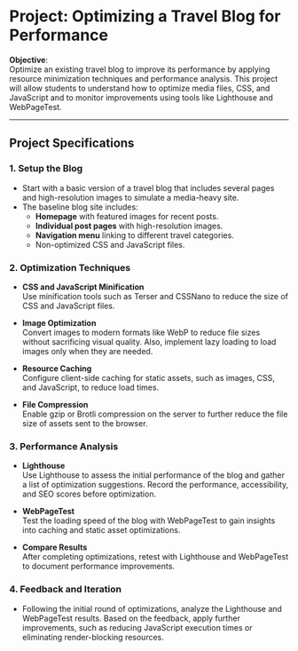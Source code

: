 # Project: **Optimizing a Travel Blog for Performance**

**Objective**:  
Optimize an existing travel blog to improve its performance by applying resource minimization techniques and performance analysis. This project will allow students to understand how to optimize media files, CSS, and JavaScript and to monitor improvements using tools like Lighthouse and WebPageTest.

---

## Project Specifications

### 1. **Setup the Blog**

   - Start with a basic version of a travel blog that includes several pages and high-resolution images to simulate a media-heavy site.
   - The baseline blog site includes:
     - **Homepage** with featured images for recent posts.
     - **Individual post pages** with high-resolution images.
     - **Navigation menu** linking to different travel categories.
     - Non-optimized CSS and JavaScript files.

### 2. **Optimization Techniques**

   - **CSS and JavaScript Minification**  
     Use minification tools such as Terser and CSSNano to reduce the size of CSS and JavaScript files.
   
   - **Image Optimization**  
     Convert images to modern formats like WebP to reduce file sizes without sacrificing visual quality. Also, implement lazy loading to load images only when they are needed.
   
   - **Resource Caching**  
     Configure client-side caching for static assets, such as images, CSS, and JavaScript, to reduce load times.
   
   - **File Compression**  
     Enable gzip or Brotli compression on the server to further reduce the file size of assets sent to the browser.

### 3. **Performance Analysis**

   - **Lighthouse**  
     Use Lighthouse to assess the initial performance of the blog and gather a list of optimization suggestions. Record the performance, accessibility, and SEO scores before optimization.

   - **WebPageTest**  
     Test the loading speed of the blog with WebPageTest to gain insights into caching and static asset optimizations.

   - **Compare Results**  
     After completing optimizations, retest with Lighthouse and WebPageTest to document performance improvements.

### 4. **Feedback and Iteration**

   - Following the initial round of optimizations, analyze the Lighthouse and WebPageTest results. Based on the feedback, apply further improvements, such as reducing JavaScript execution times or eliminating render-blocking resources.
